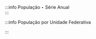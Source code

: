 <script setup>
import PopulacaoBrasil from '../components/PopulacaoBrasil.vue';
import PopulacaoPorEstado from '../components/PopulacaoPorEstado.vue';
</script>

:::info População ‣ Série Anual
<br />
<PopulacaoBrasil />
:::

:::info População por Unidade Federativa
<!-- <br /> -->
<PopulacaoPorEstado />
:::